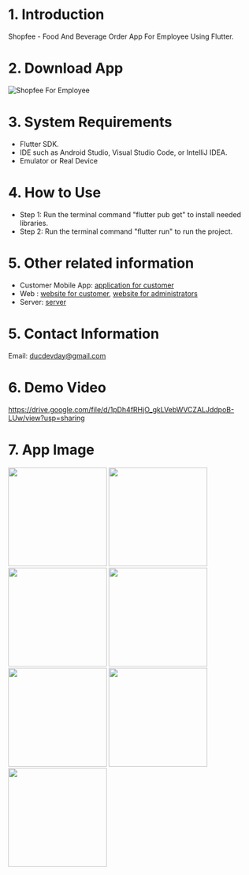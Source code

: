 # 1. Introduction
Shopfee - Food And Beverage Order App For Employee Using Flutter.

# 2. Download App
![Shopfee For Employee](https://github.com/user-attachments/assets/279dec58-bf2a-4104-8458-a41e0527f64d)

# 3. System Requirements
- Flutter SDK.
- IDE such as Android Studio, Visual Studio Code, or IntelliJ IDEA.
- Emulator or Real Device

# 4. How to Use
- Step 1: Run the terminal command "flutter pub get" to install needed libraries.
- Step 2: Run the terminal command "flutter run" to run the project.

# 5. Other related information
- Customer Mobile App: [application for customer](https://github.com/ducdevday/Shopfee_Flutter)
- Web : [website for customer](https://github.com/nguyendinhhieu12345/Drink_Store), [website for administrators](https://github.com/nguyendinhhieu12345/Drinks-Frontend)
- Server: [server](https://github.com/Onnv7/Shopfee-API)

# 5. Contact Information
Email: ducdevday@gmail.com

# 6. Demo Video
https://drive.google.com/file/d/1pDh4fRHjO_gkLVebWVCZALJddpoB-LUw/view?usp=sharing

# 7. App Image
<img src="https://github.com/user-attachments/assets/3f389b1b-57b8-4cd1-a313-518bc031fddf" width="200" />
<img src="https://github.com/user-attachments/assets/77610a2c-0bbd-41b4-92da-e472ea4c0c6b" width="200" />
<img src="https://github.com/user-attachments/assets/f2a7c518-a0a3-4191-8dbd-ab7f7a8d12a2" width="200" />
<img src="https://github.com/user-attachments/assets/9bb3cf17-6865-431c-bf2a-46ebda74d2c9" width="200" />
<img src="https://github.com/user-attachments/assets/bcbb7bab-1458-4080-b605-9adc418b52d5" width="200" />
<img src="https://github.com/user-attachments/assets/b4e823d7-0be5-4bd4-98a5-a5303ad24673" width="200" />
<img src="https://github.com/user-attachments/assets/58bed949-737a-4ac1-a94d-e5c22ad02182" width="200" />





